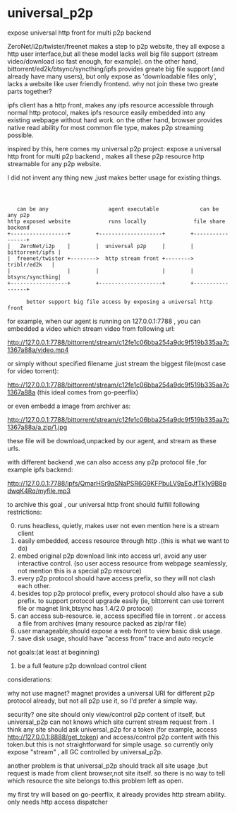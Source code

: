 # universal_p2p
expose universal http front for multi p2p backend


ZeroNet/i2p/twister/freenet makes a step to p2p website, they all expose a 
http user interface,but all these model lacks well big file support 
(stream video/download iso fast enough, for example).
on the other hand, bittorrent/ed2k/btsync/syncthing/ipfs provides greate big
file support (and already have many users), but only expose as 
'downloadable files only', lacks a website like user friendly frontend. why 
not join these two greate parts together? 

ipfs client has a http front, makes any ipfs resource accessible through normal
http protocol, makes ipfs resource easily embedded into any existing webpage
without hard work. on the other hand, browser provides native read ability 
for most common file type, makes p2p streaming possible.

inspired by this, here comes my universal p2p project: expose a 
universal http front for multi p2p backend , makes all these p2p resource 
http streamable for any p2p website.

I did not invent any thing new ,just makes better usage for existing things.

```text



   can be any                   agent executable             can be any p2p
http exposed website            runs locally               file share backend
+------------------+        +--------------------+        +-----------------+ 
|   ZeroNet/i2p    |        |  universal p2p     |        | bittorrent/ipfs | 
|  freenet/twister +-------->  http stream front +-------->   triblr/ed2k   | 
|                  |        |                    |        | btsync/syncthing| 
+------------------+        +--------------------+        +-----------------+ 
     
      better support big file access by exposing a universal http front

```


for example, when our agent is running on 127.0.0.1:7788 , you can embedded
a video which stream video from following url:

http://127.0.0.1:7788/bittorrent/stream/c12fe1c06bba254a9dc9f519b335aa7c1367a88a/video.mp4

or simply without specified filename ,just stream the biggest file(most case for video torrent):

http://127.0.0.1:7788/bittorrent/stream/c12fe1c06bba254a9dc9f519b335aa7c1367a88a
(this ideal comes from go-peerflix)

or even embedd a image from archiver as:

http://127.0.0.1:7788/bittorrent/stream/c12fe1c06bba254a9dc9f519b335aa7c1367a88a/a.zip/1.jpg

these file will be download,unpacked by our agent, and stream as these urls.


with different backend ,we can also access any p2p protocol file ,for example ipfs backend:

http://127.0.0.1:7788/ipfs/QmarHSr9aSNaPSR6G9KFPbuLV9aEqJfTk1y9B8pdwqK4Rq/myfile.mp3



to archive this goal , our universal http front should fulfill following restrictions:

0. runs headless, quietly, makes user not even mention here is a stream client
1. easily embedded, access resource through http .(this is what we want to do)
2. embed original p2p download link into access url, avoid any user interactive control.
(so user access resource from webpage seamlessly, not mention this is a special p2p resource)
3. every p2p protocol should have access prefix, so they will not clash each other.
4. besides top p2p protocol prefix, every protocol should also have a sub prefix.
  to support protocol upgrade easily (ie, bittorrent can use torrent file or 
  magnet link,btsync has 1.4/2.0 protocol)
5. can access sub-resource. ie, access specified file in torrent . or access a
  file from archives (many resource packed as zip/rar file)
6. user manageable,should expose a web front to view basic disk usage.
7. save disk usage, should have "access from" trace and auto recycle


not goals:(at least at beginning)

1. be a full feature p2p download control client
                

considerations:


why not use magnet?
magnet provides a universal URI for different p2p protocol already, but not 
all p2p use it, so I'd prefer a simple way.

security?
one site should only view/control p2p content of itself, but universal_p2p can not
knows which site current stream request from . I think any site should ask
universal_p2p for a token (for example, access http://127.0.0.1:8888/get_token)
and access/control p2p content with this token.but this is not straightforward 
for simple usage. so currently only expose "stream" , all GC controlled by 
universal_p2p. 

another problem is that universal_p2p should track all site usage ,but request
is made from client browser,not site itself. so there is no way to tell which 
resource the site belongs to.this problem left as open. 




my first try will based on go-peerflix, it already provides http stream ability.
only needs http access dispatcher

